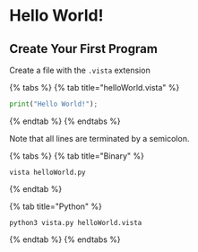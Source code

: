# Hello World!

## Create Your First Program

Create a file with the `.vista` extension&#x20;

{% tabs %}
{% tab title="helloWorld.vista" %}
```python
print("Hello World!");
```
{% endtab %}
{% endtabs %}

Note that all lines are terminated by a semicolon.

{% tabs %}
{% tab title="Binary" %}
```
vista helloWorld.py
```
{% endtab %}

{% tab title="Python" %}
```
python3 vista.py helloWorld.vista
```
{% endtab %}
{% endtabs %}

